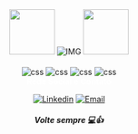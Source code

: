 <div align="center">
  <img src=https://i.imgur.com/gk7j4bI.png width="80"> 
  <img alt="IMG" src= "https://readme-typing-svg.herokuapp.com?font=garamond&size=23&duration=4000&color=FFFF&center=true&lines=Bem+vindo+ao+meu+portfólio" > 
     </a> <img src=https://i.imgur.com/sNX5gDV.png width="80">
</div>

<div align=center style="display: inline_block"></br>
  <img align="center" alt="css" src="https://img.shields.io/badge/Python-3776AB?style=for-the-badge&logo=python&logoColor=white"/>
  <img align="center" alt="css" src="https://img.shields.io/badge/JavaScript-323330?style=for-the-badge&logo=javascript&logoColor=F7DF1E"/>

  <img align="center" alt="css" src="https://img.shields.io/badge/CSS-239120?&style=for-the-badge&logo=css3&logoColor=white"/>
  <img align="center" alt="css" src="https://img.shields.io/badge/HTML-239120?style=for-the-badge&logo=html5&logoColor=white"/></br>

<h4 style="color:#FFFF; text-align:center; margin:0 auto;">Rede Social e Contato</h4>
 
 <span style="display: block; text-align: center;">[![Linkedin](https://img.shields.io/badge/LinkedIn-0077B5?style=for-the-badge&logo=linkedin&logoColor=white)](https://www.linkedin.com/in/ulisseshenriqueoliveira/)
[![Email ](https://img.shields.io/badge/Gmail-D14836?style=for-the-badge&logo=gmail&logoColor=white)](mailto:ulissesholiveiraf@gmail.com)</span>
<h5 style="color=#FFFF, text-align:center; margin;0 auto;">Volte sempre 💻👍</h5>
</div>
